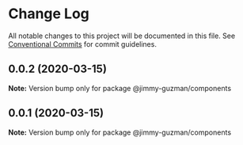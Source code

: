 # Change Log

All notable changes to this project will be documented in this file.
See [Conventional Commits](https://conventionalcommits.org) for commit guidelines.

## 0.0.2 (2020-03-15)

**Note:** Version bump only for package @jimmy-guzman/components





## 0.0.1 (2020-03-15)

**Note:** Version bump only for package @jimmy-guzman/components
